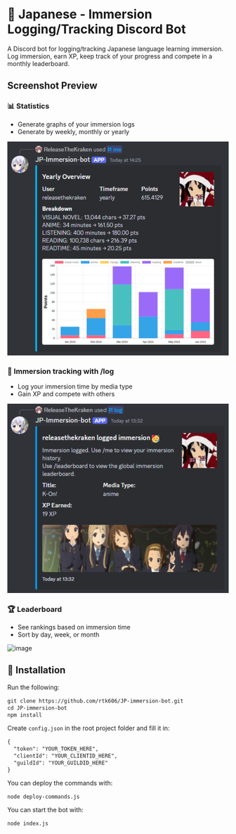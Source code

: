# :japan: Japanese - Immersion Logging/Tracking Discord Bot

A Discord bot for logging/tracking Japanese language learning immersion. Log immersion, earn XP, keep track of your progress and compete in a monthly leaderboard.

## Screenshot Preview

### 📊 Statistics
- Generate graphs of your immersion logs
- Generate by weekly, monthly or yearly

![Preview](previewimage1.png)

### 📖 Immersion tracking with /log
- Log your immersion time by media type
- Gain XP and compete with others

![Preview](previewimage2.png)

### 🏆 Leaderboard
- See rankings based on immersion time
- Sort by day, week, or month

![image](https://github.com/rtk606/JP-immersion-bot/assets/132792358/48c6755a-03a5-4169-b2ef-d10ae250425e)

## 💾 Installation

Run the following:

```
git clone https://github.com/rtk606/JP-immersion-bot.git
cd JP-immersion-bot
npm install
```

Create `config.json` in the root project folder and fill it in:
```
{
  "token": "YOUR_TOKEN_HERE",
  "clientId": "YOUR_CLIENTID_HERE",
  "guildId": "YOUR_GUILDID_HERE"
}
```

You can deploy the commands with:

```
node deploy-commands.js
```

You can start the bot with:

```
node index.js
```


